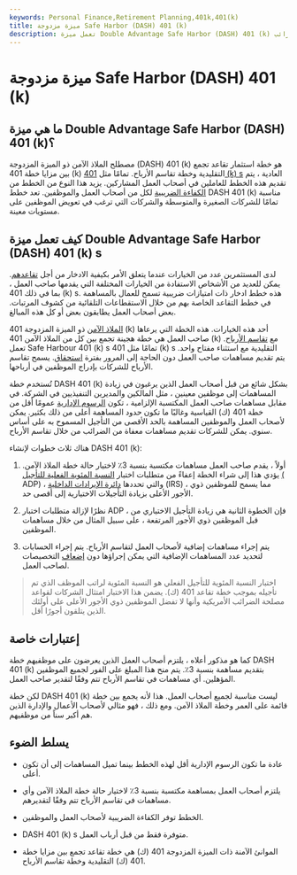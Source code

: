 ```yaml
---
keywords: Personal Finance,Retirement Planning,401k,401(k)
title: ميزة مزدوجة Safe Harbor (DASH) 401 (k)
description: تعمل ميزة Double Advantage Safe Harbor (DASH) 401 (k) على زيادة الكفاءة الضريبية إلى أقصى حد من خلال تكديس العديد من أحكام قانون الضرائب.
---
```


# ميزة مزدوجة Safe Harbor (DASH) 401 (k)
## ما هي ميزة Double Advantage Safe Harbor (DASH) 401 (k)؟

مصطلح الملاذ الآمن ذو الميزة المزدوجة (DASH) 401 (k) هو خطة استثمار تقاعد تجمع بين مزايا خطة 401 (k) التقليدية وخطة تقاسم الأرباح. تمامًا مثل [401 (k) s](/401kplan) العادية ، يتم تقديم هذه الخطط للعاملين في أصحاب العمل المشاركين. يزيد هذا النوع من الخطط من [الكفاءة الضريبية](/tax-efficiency) لكل من أصحاب العمل والموظفين. تعد خطط DASH 401 (k) مناسبة تمامًا للشركات الصغيرة والمتوسطة والشركات التي ترغب في تعويض الموظفين على مستويات معينة.

## كيف تعمل ميزة Double Advantage Safe Harbor (DASH) 401 (k) s

لدى المستثمرين عدد من الخيارات عندما يتعلق الأمر بكيفية الادخار من أجل [تقاعدهم](/retirement). يمكن للعديد من الأشخاص الاستفادة من الخيارات المختلفة التي يقدمها صاحب العمل ، بما في ذلك 401 (k) s. هذه خطط ادخار ذات امتيازات ضريبية تسمح للعمال بالمساهمة في خطط التقاعد الخاصة بهم من خلال الاستقطاعات التلقائية من كشوف المرتبات. بعض أصحاب العمل يطابقون بعض أو كل هذه المبالغ.

[الملاذ الآمن](/safeharbor) ذو الميزة المزدوجة 401 (k) أحد هذه الخيارات. هذه الخطة التي يرعاها صاحب العمل هي خطة هجينة تجمع بين كل من الملاذ الآمن 401 (k) مع [تقاسم الأرباح](/profitsharingplan). تعمل Safe Harbour 401 (k) s تمامًا مثل 401 (k) s التقليدية مع استثناء مفتاح واحد. يتم تقديم مساهمات صاحب العمل دون الحاجة إلى المرور بفترة [استحقاق](/vesting). يسمح تقاسم الأرباح للشركات بإدراج الموظفين في أرباحها.

تُستخدم خطة DASH 401 (k) بشكل شائع من قبل أصحاب العمل الذين يرغبون في زيادة المساهمات إلى موظفين معينين ، مثل المالكين والمديرين التنفيذيين في الشركة. في مقابل مساهمات صاحب العمل المكتسبة الإلزامية ، تكون [الرسوم الإدارية](/fee) عمومًا أقل من خطة 401 (ك) القياسية وغالبًا ما تكون حدود المساهمة أعلى من ذلك بكثير. يمكن لأصحاب العمل والموظفين المساهمة بالحد الأقصى من التأجيل المسموح به على أساس سنوي. يمكن للشركات تقديم مساهمات معفاة من الضرائب من خلال تقاسم الأرباح.

هناك ثلاث خطوات لإنشاء DASH 401 (k):

1. أولاً ، يقدم صاحب العمل مساهمات مكتسبة بنسبة 3٪ لاختيار حالة خطة الملاذ الآمن. يؤدي هذا إلى شراء الخطة إعفاءً من متطلبات اختبار [النسبة المئوية الفعلية للتأجيل](/actual-deferral-percentage-actual-contribution-percentage) [(](/actual-deferral-percentage-actual-contribution-percentage) ADP) ، والتي تحددها [دائرة الإيرادات الداخلية](/irs) (IRS) ، مما يسمح للموظفين ذوي الأجور الأعلى بزيادة التأجيلات الاختيارية إلى أقصى حد.

1. نظرًا لإزالة متطلبات اختبار ADP ، فإن الخطوة الثانية هي زيادة التأجيل الاختياري من قبل الموظفين ذوي الأجور المرتفعة ، على سبيل المثال من خلال مساهمات الموظفين.

1. يتم إجراء مساهمات إضافية لأصحاب العمل لتقاسم الأرباح. يتم إجراء الحسابات لتحديد عدد المساهمات الإضافية التي يمكن إجراؤها دون [إضعاف](/dilution) التخصيصات لصاحب العمل.

> اختبار النسبة المئوية للتأجيل الفعلي هو النسبة المئوية لراتب الموظف الذي تم تأجيله بموجب خطة تقاعد 401 (ك). يضمن هذا الاختبار امتثال الشركات لقواعد مصلحة الضرائب الأمريكية وأنها لا تفضل الموظفين ذوي الأجور الأعلى على أولئك الذين يتلقون أجورًا أقل.

>

## إعتبارات خاصة

كما هو مذكور أعلاه ، يلتزم أصحاب العمل الذين يعرضون على موظفيهم خطة DASH 401 (k) بتقديم مساهمة بنسبة 3٪. يتم منح هذا المبلغ على الفور لجميع الموظفين المؤهلين. أي مساهمات في تقاسم الأرباح تتم وفقًا لتقدير صاحب العمل.

لكن خطة DASH 401 (k) ليست مناسبة لجميع أصحاب العمل. هذا لأنه يجمع بين خطة قائمة على العمر وخطة الملاذ الآمن. ومع ذلك ، فهو مثالي لأصحاب الأعمال والإدارة الذين هم أكبر سناً من موظفيهم.

## يسلط الضوء

- عادة ما تكون الرسوم الإدارية أقل لهذه الخطط بينما تميل المساهمات إلى أن تكون أعلى.

- يلتزم أصحاب العمل بمساهمة مكتسبة بنسبة 3٪ لاختيار حالة خطة الملاذ الآمن وأي مساهمات في تقاسم الأرباح تتم وفقًا لتقديرهم.

- الخطط توفر الكفاءة الضريبية لأصحاب العمل والموظفين.

- DASH 401 (k) s متوفرة فقط من قبل أرباب العمل.

- الموانئ الآمنة ذات الميزة المزدوجة 401 (ك) هي خطة تقاعد تجمع بين مزايا خطة 401 (ك) التقليدية وخطة تقاسم الأرباح.

